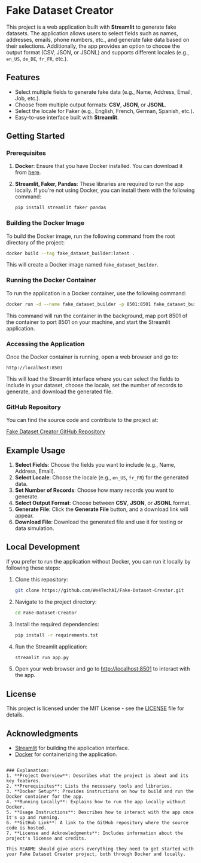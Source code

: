 # Fake Dataset Creator

This project is a web application built with **Streamlit** to generate fake datasets. The application allows users to select fields such as names, addresses, emails, phone numbers, etc., and generate fake data based on their selections. Additionally, the app provides an option to choose the output format (CSV, JSON, or JSONL) and supports different locales (e.g., `en_US`, `de_DE`, `fr_FR`, etc.).

## Features

- Select multiple fields to generate fake data (e.g., Name, Address, Email, Job, etc.).
- Choose from multiple output formats: **CSV**, **JSON**, or **JSONL**.
- Select the locale for Faker (e.g., English, French, German, Spanish, etc.).
- Easy-to-use interface built with **Streamlit**.

## Getting Started

### Prerequisites

1. **Docker**: Ensure that you have Docker installed. You can download it from [here](https://www.docker.com/get-started).

2. **Streamlit, Faker, Pandas**: These libraries are required to run the app locally. If you're not using Docker, you can install them with the following command:
   
   ```bash
   pip install streamlit faker pandas
   ```

### Building the Docker Image

To build the Docker image, run the following command from the root directory of the project:

```bash
docker build --tag fake_dataset_builder:latest .
```

This will create a Docker image named `fake_dataset_builder`.

### Running the Docker Container

To run the application in a Docker container, use the following command:

```bash
docker run -d --name fake_dataset_builder -p 8501:8501 fake_dataset_builder:latest
```

This command will run the container in the background, map port 8501 of the container to port 8501 on your machine, and start the Streamlit application.

### Accessing the Application

Once the Docker container is running, open a web browser and go to:

```
http://localhost:8501
```

This will load the Streamlit interface where you can select the fields to include in your dataset, choose the locale, set the number of records to generate, and download the generated file.

### GitHub Repository

You can find the source code and contribute to the project at:

[Fake Dataset Creator GitHub Repository](https://github.com/We4TechAI/Fake-Dataset-Creator.git)

## Example Usage

1. **Select Fields**: Choose the fields you want to include (e.g., Name, Address, Email).
2. **Select Locale**: Choose the locale (e.g., `en_US`, `fr_FR`) for the generated data.
3. **Set Number of Records**: Choose how many records you want to generate.
4. **Select Output Format**: Choose between **CSV**, **JSON**, or **JSONL** format.
5. **Generate File**: Click the **Generate File** button, and a download link will appear.
6. **Download File**: Download the generated file and use it for testing or data simulation.

## Local Development

If you prefer to run the application without Docker, you can run it locally by following these steps:

1. Clone this repository:

   ```bash
   git clone https://github.com/We4TechAI/Fake-Dataset-Creator.git
   ```

2. Navigate to the project directory:

   ```bash
   cd Fake-Dataset-Creator
   ```

3. Install the required dependencies:

   ```bash
   pip install -r requirements.txt
   ```

4. Run the Streamlit application:

   ```bash
   streamlit run app.py
   ```

5. Open your web browser and go to [http://localhost:8501](http://localhost:8501) to interact with the app.

## License

This project is licensed under the MIT License - see the [LICENSE](LICENSE) file for details.

## Acknowledgments

- [Streamlit](https://streamlit.io) for building the application interface.
- [Docker](https://www.docker.com) for containerizing the application.
```

### Explanation:
1. **Project Overview**: Describes what the project is about and its key features.
2. **Prerequisites**: Lists the necessary tools and libraries.
3. **Docker Setup**: Provides instructions on how to build and run the Docker container for the app.
4. **Running Locally**: Explains how to run the app locally without Docker.
5. **Usage Instructions**: Describes how to interact with the app once it's up and running.
6. **GitHub Link**: A link to the GitHub repository where the source code is hosted.
7. **License and Acknowledgments**: Includes information about the project's license and credits.

This README should give users everything they need to get started with your Fake Dataset Creator project, both through Docker and locally.
